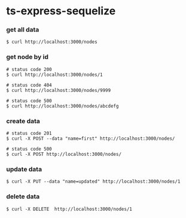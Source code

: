 # ts-express-sequelize

### get all data

```
$ curl http://localhost:3000/nodes
```

### get node by id

```
# status code 200
$ curl http://localhost:3000/nodes/1

# status code 404
$ curl http://localhost:3000/nodes/9999

# status code 500
$ curl http://localhost:3000/nodes/abcdefg
```

### create data

```
# status code 201
$ curl -X POST --data "name=first" http://localhost:3000/nodes/

# status code 500
$ curl -X POST http://localhost:3000/nodes/
```

### update data

```
$ curl -X PUT --data "name=updated" http://localhost:3000/nodes/1
```

### delete data

```
$ curl -X DELETE  http://localhost:3000/nodes/1
```
